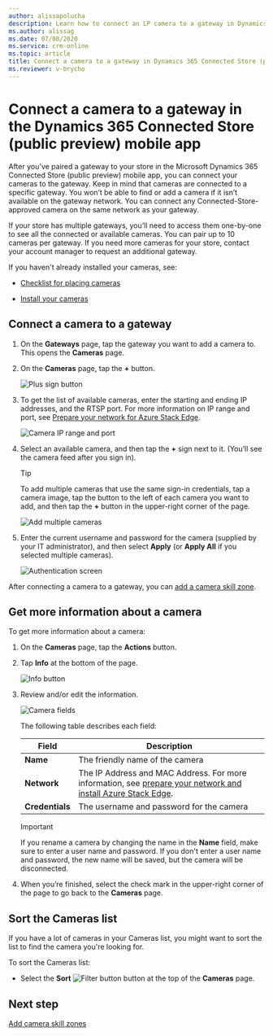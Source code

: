 ```yaml
---
author: alissapolucha
description: Learn how to connect an LP camera to a gateway in Dynamics 365 Connected Store (public preview) 
ms.author: alissag
ms.date: 07/08/2020
ms.service: crm-online
ms.topic: article
title: Connect a camera to a gateway in Dynamics 365 Connected Store (public preview) 
ms.reviewer: v-brycho
---
```


# Connect a camera to a gateway in the Dynamics 365 Connected Store (public preview) mobile app

After you've paired a gateway to your store in the Microsoft Dynamics 365 Connected Store (public preview) mobile app, you can connect your cameras to the gateway. Keep in mind that cameras are connected to a specific gateway. You won’t be able to find or add a camera if it isn’t available on the gateway network. You can connect any Connected-Store-approved camera on the same network as your gateway.

If your store has multiple gateways, you’ll need to access them one-by-one to see all the connected or available cameras. You can pair up to 10 cameras per gateway. If you need more cameras for your store, contact your account manager to request an additional gateway.

If you haven't already installed your cameras, see: 

- [Checklist for placing cameras](camera-placement-checklist.md)

- [Install your cameras](install-cameras.md)

## Connect a camera to a gateway

1. On the **Gateways** page, tap the gateway you want to add a camera to. This opens the **Cameras** page.   

2. On the **Cameras** page, tap the **+** button. 

    ![Plus sign button](media/add-camera.PNG "Plus sign button")
    
2. To get the list of available cameras, enter the starting and ending IP addresses, and the RTSP port. For more information on IP range and port, see [Prepare your network for Azure Stack Edge](ase-install.md).

    ![Camera IP range and port](media/camera-ip-range.PNG "Camera IP range and port")
 
3. Select an available camera, and then tap the **+** sign  next to it. (You’ll see the camera feed after you sign in).

   > [!TIP]
   > To add multiple cameras that use the same sign-in credentials, tap a camera image, tap the button to the left of each camera you want to add, and then tap the **+** button in the upper-right corner of the page.
    
    ![Add multiple cameras](media/add-cameras.PNG "Add multiple cameras")
 
4.	Enter the current username and password for the camera (supplied by your IT administrator), and then select **Apply** (or **Apply All** if you selected multiple cameras).
 
    ![Authentication screen](media/camera-authentication.PNG "Authentication screen")
    
After connecting a camera to a gateway, you can [add a camera skill zone](mobile-app-add-camera-skill-zones.md).

## Get more information about a camera

To get more information about a camera:

1. On the **Cameras** page, tap the **Actions** button.

2. Tap **Info** at the bottom of the page.

    ![Info button](media/camera-info.PNG "Info button")
 
3. Review and/or edit the information.

    ![Camera fields](media/camera-fields.PNG "Camera fields")
 
    The following table describes each field:

    |Field|Description|
    |-------------------|----------------------------------------------------|
    |**Name**|The friendly name of the camera|
    |**Network**|The IP Address and MAC Address. For more information, see [prepare your network and install Azure Stack Edge](ase-install.md).|
    |**Credentials**|The username and password for the camera|
    
    >[!IMPORTANT]
    >If you rename a camera by changing the name in the **Name** field, make sure to enter a user name and password. If you don't enter a user name and password, the new name will be saved, but the camera will be disconnected.

4.	When you’re finished, select the check mark in the upper-right corner of the page to go back to the **Cameras** page.

## Sort the Cameras list

If you have a lot of cameras in your Cameras list, you might want to sort the list to find the camera you're looking for. 

To sort the Cameras list:

- Select the **Sort** ![Filter button](media/filter-button.PNG "Filter button") button at the top of the **Cameras** page.
 
## Next step

[Add camera skill zones](mobile-app-add-camera-skill-zones.md)

